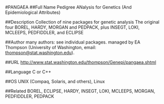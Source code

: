 #PANGAEA
##Full Name
Pedigree ANalysis for Genetics (And Epidemiological Attributes)

##Description
Collection of nine packages for genetic analysis 
 The original four BOREL, HARDY, MORGAN and PEDPACK, plus INSEGT, LOKI, MCLEEPS, PEDFIDDLER, and ECLIPSE

##Author
many authors: see individual packages. managed by EA Thompson (University of Washington, email: thompson@stat.washington.edu).

##URL
http://www.stat.washington.edu/thompson/Genepi/pangaea.shtml

##Language
C or C++

##OS
UNIX (Compaq, Solaris, and others), Linux

##Related
BOREL, ECLIPSE, HARDY, INSEGT, LOKI, MCLEEPS, MORGAN, PEDFIDDLER, PEDPACK

